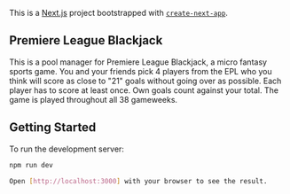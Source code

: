 This is a [Next.js](https://nextjs.org/) project bootstrapped with [`create-next-app`](https://github.com/vercel/next.js/tree/canary/packages/create-next-app).

## Premiere League Blackjack

This is a pool manager for Premiere League Blackjack, a micro fantasy sports game. You and your friends pick 4 players from the EPL who you think will score as close to "21" goals without going over as possible. Each player has to score at least once. Own goals count against your total. The game is played throughout all 38 gameweeks. 

## Getting Started

To run the development server:

```bash
npm run dev

Open [http://localhost:3000] with your browser to see the result.
